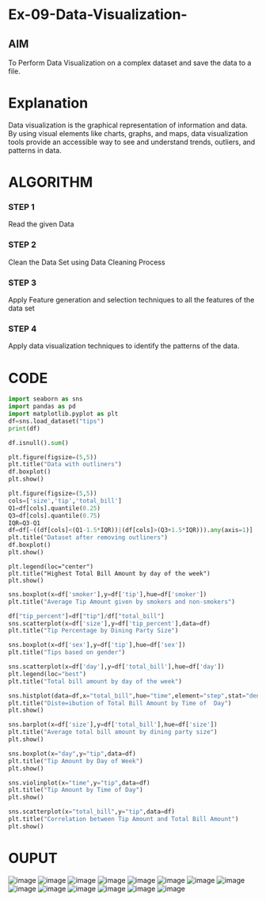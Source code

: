 # Ex-09-Data-Visualization-

## AIM
To Perform Data Visualization on a complex dataset and save the data to a file. 

# Explanation
Data visualization is the graphical representation of information and data. By using visual elements like charts, graphs, and maps, data visualization tools provide an accessible way to see and understand trends, outliers, and patterns in data.

# ALGORITHM
### STEP 1
Read the given Data
### STEP 2
Clean the Data Set using Data Cleaning Process
### STEP 3
Apply Feature generation and selection techniques to all the features of the data set
### STEP 4
Apply data visualization techniques to identify the patterns of the data.


# CODE
```py
import seaborn as sns
import pandas as pd
import matplotlib.pyplot as plt
df=sns.load_dataset("tips")
print(df)
```
```py
df.isnull().sum()
```
```py
plt.figure(figsize=(5,5))
plt.title("Data with outliners")
df.boxplot()
plt.show()
```
```py
plt.figure(figsize=(5,5))
cols=['size','tip','total_bill']
Q1=df[cols].quantile(0.25)
Q3=df[cols].quantile(0.75)
IQR=Q3-Q1
df=df[~((df[cols]<(Q1-1.5*IQR))|(df[cols]>(Q3+1.5*IQR))).any(axis=1)]
plt.title("Dataset after removing outliners")
df.boxplot()
plt.show()
```
```pysns.barplot(x=df['day'],y=df['total_bill'],hue=df['day'])
plt.legend(loc="center")
plt.title("Highest Total Bill Amount by day of the week")
plt.show()
```
```py
sns.boxplot(x=df['smoker'],y=df['tip'],hue=df['smoker'])
plt.title("Average Tip Amount given by smokers and non-smokers")
```
```py
df["tip_percent"]=df["tip"]/df["total_bill"]
sns.scatterplot(x=df['size'],y=df['tip_percent'],data=df)
plt.title("Tip Percentage by Dining Party Size")
```
```py
sns.boxplot(x=df['sex'],y=df['tip'],hue=df['sex'])
plt.title("Tips based on gender")
```
```py
sns.scatterplot(x=df['day'],y=df['total_bill'],hue=df['day'])
plt.legend(loc="best")
plt.title("Total bill amount by day of the week")
```
```py
sns.histplot(data=df,x="total_bill",hue="time",element="step",stat="density")
plt.title("Diste=ibution of Total Bill Amount by Time of  Day")
plt.show()
```
```py
sns.barplot(x=df['size'],y=df['total_bill'],hue=df['size'])
plt.title("Average total bill amount by dining party size")
plt.show()
```
```py
sns.boxplot(x="day",y="tip",data=df)
plt.title("Tip Amount by Day of Week")
plt.show()
```
```py
sns.violinplot(x="time",y="tip",data=df)
plt.title("Tip Amount by Time of Day")
plt.show()
```
```py
sns.scatterplot(x="total_bill",y="tip",data=df)
plt.title("Correlation between Tip Amount and Total Bill Amount")
plt.show()
```

# OUPUT
![image](https://github.com/kanishka2305/ODD2023-Datascience-Ex-09/assets/113497357/458ff235-8253-4aa7-8793-658179daa239)
![image](https://github.com/kanishka2305/ODD2023-Datascience-Ex-09/assets/113497357/7982380c-4fa6-427c-ac31-4d85df0add3e)
![image](https://github.com/kanishka2305/ODD2023-Datascience-Ex-09/assets/113497357/003f98c8-306e-414a-8c20-59c191da0be3)
![image](https://github.com/kanishka2305/ODD2023-Datascience-Ex-09/assets/113497357/8c561f53-6c2c-4416-ac2e-b26bc6e0438f)
![image](https://github.com/kanishka2305/ODD2023-Datascience-Ex-09/assets/113497357/f7efdd41-c5c5-44c1-af09-a86be755bdb5)
![image](https://github.com/kanishka2305/ODD2023-Datascience-Ex-09/assets/113497357/29383526-89cd-47e9-a175-ab202c5a5cee)
![image](https://github.com/kanishka2305/ODD2023-Datascience-Ex-09/assets/113497357/963615a5-83da-4947-9ef3-54e4e3f909d2)
![image](https://github.com/kanishka2305/ODD2023-Datascience-Ex-09/assets/113497357/bcc37378-b39b-4f4e-b50f-ed13a84d98f2)
![image](https://github.com/kanishka2305/ODD2023-Datascience-Ex-09/assets/113497357/b35c8b83-6ec3-45d2-8bee-f60215ee64c9)
![image](https://github.com/kanishka2305/ODD2023-Datascience-Ex-09/assets/113497357/76c69280-1c15-4cb3-8172-29d626a0953b)
![image](https://github.com/kanishka2305/ODD2023-Datascience-Ex-09/assets/113497357/b754ec82-5e83-43ed-bbdf-72f4d62c1f7c)
![image](https://github.com/kanishka2305/ODD2023-Datascience-Ex-09/assets/113497357/984e886e-e7bd-4603-86bc-8b93cc83e9dc)
![image](https://github.com/kanishka2305/ODD2023-Datascience-Ex-09/assets/113497357/db310a74-7301-44dc-a8c4-69e04fdff721)
![image](https://github.com/kanishka2305/ODD2023-Datascience-Ex-09/assets/113497357/cab7f5fd-d340-48c2-aaa3-f800e39142c4)

